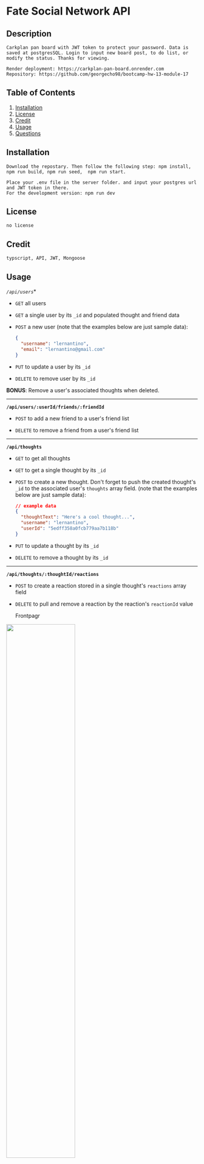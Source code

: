 # Fate Social Network API

## Description
    Carkplan pan board with JWT token to protect your password. Data is saved at postgresSQL. Login to input new board post, to do list, or modify the status. Thanks for viewing. 
    
    Render deployment: https://carkplan-pan-board.onrender.com
    Repository: https://github.com/georgecho98/bootcamp-hw-13-module-17

    
## Table of Contents
1. [Installation](#installation)
2. [License](#license)
3. [Credit](#credit)
4. [Usage](#Usage)
5. [Questions](#questions)


## Installation 
    
    Download the repostary. Then follow the following step: npm install, npm run build, npm run seed,  npm run start.

    Place your .env file in the server folder. and input your postgres url and JWT token in there.
    For the development version: npm run dev

## License
    no license

## Credit
    typscript, API, JWT, Mongoose

## Usage

*`/api/users`**

* `GET` all users

* `GET` a single user by its `_id` and populated thought and friend data

* `POST` a new user (note that the examples below are just sample data):

  ```json
  {
    "username": "lernantino",
    "email": "lernantino@gmail.com"
  }
  ```

* `PUT` to update a user by its `_id`

* `DELETE` to remove user by its `_id`

**BONUS**: Remove a user's associated thoughts when deleted.

---

**`/api/users/:userId/friends/:friendId`**

* `POST` to add a new friend to a user's friend list

* `DELETE` to remove a friend from a user's friend list

---

**`/api/thoughts`**

* `GET` to get all thoughts

* `GET` to get a single thought by its `_id`

* `POST` to create a new thought. Don't forget to push the created thought's `_id` to the associated user's `thoughts` array field. (note that the examples below are just sample data):

  ```json
  // example data
  {
    "thoughtText": "Here's a cool thought...",
    "username": "lernantino",
    "userId": "5edff358a0fcb779aa7b118b"
  }
  ```

* `PUT` to update a thought by its `_id`

* `DELETE` to remove a thought by its `_id`

---

**`/api/thoughts/:thoughtId/reactions`**

* `POST` to create a reaction stored in a single thought's `reactions` array field

* `DELETE` to pull and remove a reaction by the reaction's `reactionId` value

   Frontpagr
<p>
<img src = "./readmepic/1.JPG" height = 60% width = 60%></p>

login page
<p>
<img src = "./readmepic/2.JPG" height = 60% width = 60%></p>

Board post
<p><img src = "./readmepic/3.JPG" height = 60% width = 60%></p>

Create ticket
<p><img src = "./readmepic/4.JPG" height = 60% width = 60%></p>

## Questions
    
    If you have any questions, feel free to reach out to me at (mailto:chauhk88@gmail.com).

    
    Github repository:

    https://github.com/georgecho98/bootcamp-hw-13-module-17

    